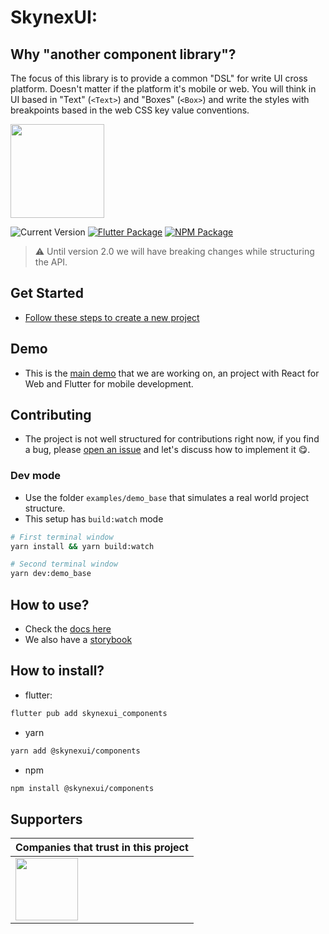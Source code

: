 # SkynexUI:

## Why "another component library"?
The focus of this library is to provide a common "DSL" for write UI cross platform. Doesn't matter if the platform it's mobile or web. You will think in UI based in "Text" (`<Text>`) and "Boxes" (`<Box>`) and write the styles with breakpoints based in the web CSS key value conventions.

[<img width="150px" src="https://www.datocms-assets.com/31049/1618983297-powered-by-vercel.svg" />](https://vercel.com/?utm_source=skynexui&utm_campaign=oss)

![Current Version](https://img.shields.io/npm/v/@skynexui/components?color=green&label=version&cache=1) [![Flutter Package](https://img.shields.io/badge/skynexui__components-fluttter-blue)](https://pub.dev/packages/skynexui_components) [![NPM Package](https://img.shields.io/badge/@skynexui/components-npm-red)](https://www.npmjs.com/package/@skynexui/components)

> ⚠️ Until version 2.0 we will have breaking changes while structuring the API.

## Get Started
- [Follow these steps to create a new project](https://github.com/vercel/next.js/tree/canary/examples/with-skynexui-components)

## Demo
- This is the [main demo](https://github.com/skynexui/components/tree/main/examples/demo_base) that we are working on, an project with React for Web and Flutter for mobile development.

## Contributing
- The project is not well structured for contributions right now, if you find a bug, please [open an issue](https://github.com/skynexui/components/issues) and let's discuss how to implement it 😋.

### Dev mode
- Use the folder `examples/demo_base` that simulates a real world project structure.
- This setup has `build:watch` mode
```sh
# First terminal window
yarn install && yarn build:watch

# Second terminal window
yarn dev:demo_base
```

## How to use?

- Check the [docs here](https://skynexui.dev/)
- We also have a [storybook](https://storybook.skynexui.dev/)

## How to install?

- flutter: 
```sh
flutter pub add skynexui_components
```

- yarn
```sh
yarn add @skynexui/components
```

- npm
```sh
npm install @skynexui/components
```

## Supporters

| Companies that trust in this project |
| --- |
| [<img src="https://www.likeaboss.com.br/wp-content/uploads/2016/02/alura-dark.svg" width="100px" />](https://alura.com.br/?utm_source=skynexui&utm_campaign=oss) |
